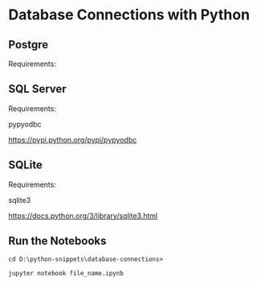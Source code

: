 # Database Connections with Python

## Postgre

Requirements:

## SQL Server

Requirements:

pypyodbc

<https://pypi.python.org/pypi/pypyodbc>

## SQLite

Requirements:

sqlite3

<https://docs.python.org/3/library/sqlite3.html>

## Run the Notebooks

```cd D:\python-snippets\database-connections>```

```jupyter notebook file_name.ipynb```